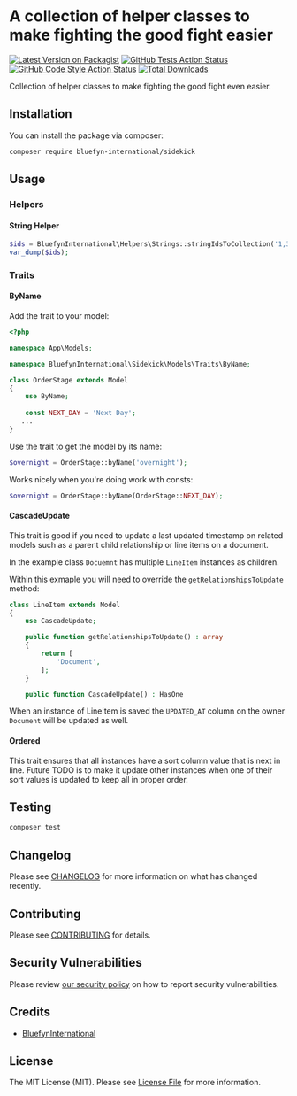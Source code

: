 # A collection of helper classes to make fighting the good fight easier

[![Latest Version on Packagist](https://img.shields.io/packagist/v/bluefyn-international/sidekick.svg?style=flat-square)](https://packagist.org/packages/bluefyn-international/sidekick)
[![GitHub Tests Action Status](https://img.shields.io/github/workflow/status/bluefyn-international/sidekick/run-tests?label=tests)](https://github.com/bluefyn-international/sidekick/actions?query=workflow%3Arun-tests+branch%3Amain)
[![GitHub Code Style Action Status](https://img.shields.io/github/workflow/status/bluefyn-international/sidekick/Check%20&%20fix%20styling?label=code%20style)](https://github.com/bluefyn-international/sidekick/actions?query=workflow%3A"Check+%26+fix+styling"+branch%3Amain)
[![Total Downloads](https://img.shields.io/packagist/dt/bluefyn-international/sidekick.svg?style=flat-square)](https://packagist.org/packages/bluefyn-international/sidekick)

Collection of helper classes to make fighting the good fight even easier.

## Installation

You can install the package via composer:

```bash
composer require bluefyn-international/sidekick
```

## Usage

### Helpers

#### String Helper
```php
$ids = BluefynInternational\Helpers\Strings::stringIdsToCollection('1,3,45, asdf,66,1,45,3');
var_dump($ids);
```


### Traits

#### ByName
Add the trait to your model:
```php
<?php

namespace App\Models;

namespace BluefynInternational\Sidekick\Models\Traits\ByName;

class OrderStage extends Model
{
    use ByName;
    
    const NEXT_DAY = 'Next Day';
   ...
}
```
Use the trait to get the model by its name:
```php
$overnight = OrderStage::byName('overnight');
```

Works nicely when you're doing work with consts:
```php
$overnight = OrderStage::byName(OrderStage::NEXT_DAY);
```

#### CascadeUpdate
This trait is good if you need to update a last updated timestamp on related models such as a parent child relationship 
or line items on a document.

In the example class `Docuemnt` has multiple `LineItem` instances as children.

Within this exmaple you will need to override the `getRelationshipsToUpdate` method:
```php
class LineItem extends Model
{
    use CascadeUpdate;

    public function getRelationshipsToUpdate() : array
    {
        return [
            'Document',
        ];
    }

    public function CascadeUpdate() : HasOne
```

When an instance of LineItem is saved the `UPDATED_AT` column on the owner `Document` will be updated as well.

#### Ordered
This trait ensures that all instances have a sort column value that is next in line. Future TODO is to make it update 
other instances when one of their sort values is updated to keep all in proper order.


## Testing

```bash
composer test
```

## Changelog

Please see [CHANGELOG](CHANGELOG.md) for more information on what has changed recently.

## Contributing

Please see [CONTRIBUTING](.github/CONTRIBUTING.md) for details.

## Security Vulnerabilities

Please review [our security policy](../../security/policy) on how to report security vulnerabilities.

## Credits

- [BluefynInternational](https://github.com/bluefyn-international)

## License

The MIT License (MIT). Please see [License File](LICENSE.md) for more information.
